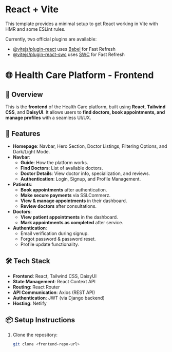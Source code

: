 # React + Vite

This template provides a minimal setup to get React working in Vite with HMR and some ESLint rules.

Currently, two official plugins are available:

- [@vitejs/plugin-react](https://github.com/vitejs/vite-plugin-react/blob/main/packages/plugin-react/README.md) uses [Babel](https://babeljs.io/) for Fast Refresh
- [@vitejs/plugin-react-swc](https://github.com/vitejs/vite-plugin-react-swc) uses [SWC](https://swc.rs/) for Fast Refresh


# 🌐 Health Care Platform - Frontend

## 🚀 Overview
This is the **frontend** of the Health Care platform, built using **React**, **Tailwind CSS**, and **DaisyUI**. It allows users to **find doctors, book appointments, and manage profiles** with a seamless UI/UX.

## 📌 Features
- **Homepage**: Navbar, Hero Section, Doctor Listings, Filtering Options, and Dark/Light Mode.
- **Navbar**:
  - **Guide**: How the platform works.
  - **Find Doctors**: List of available doctors.
  - **Doctor Details**: View doctor info, specialization, and reviews.
  - **Authentication**: Login, Signup, and Profile Management.
- **Patients**:
  - **Book appointments** after authentication.
  - **Make secure payments** via SSLCommerz.
  - **View & manage appointments** in their dashboard.
  - **Review doctors** after consultations.
- **Doctors**:
  - **View patient appointments** in the dashboard.
  - **Mark appointments as completed** after service.
- **Authentication**:
  - Email verification during signup.
  - Forgot password & password reset.
  - Profile update functionality.

## 🛠️ Tech Stack
- **Frontend**: React, Tailwind CSS, DaisyUI
- **State Management**: React Context API
- **Routing**: React Router
- **API Communication**: Axios (REST API)
- **Authentication**: JWT (via Django backend)
- **Hosting**: Netlify

## 📦 Setup Instructions
1. Clone the repository:
   ```sh
   git clone <frontend-repo-url>

